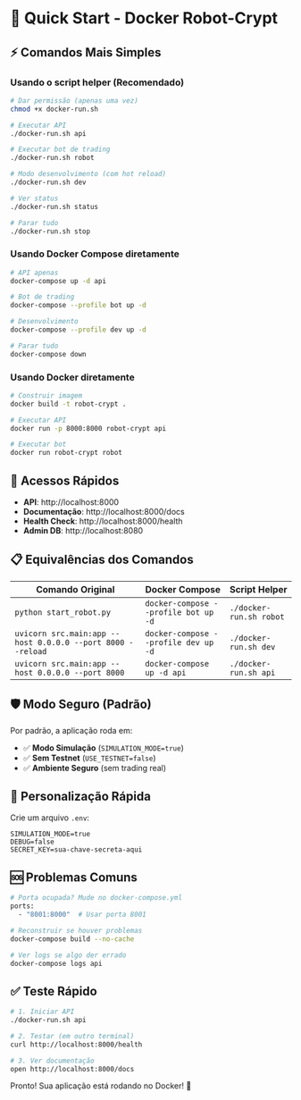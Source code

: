 # 🚀 Quick Start - Docker Robot-Crypt

## ⚡ Comandos Mais Simples

### Usando o script helper (Recomendado)
```bash
# Dar permissão (apenas uma vez)
chmod +x docker-run.sh

# Executar API
./docker-run.sh api

# Executar bot de trading
./docker-run.sh robot

# Modo desenvolvimento (com hot reload)
./docker-run.sh dev

# Ver status
./docker-run.sh status

# Parar tudo
./docker-run.sh stop
```

### Usando Docker Compose diretamente
```bash
# API apenas
docker-compose up -d api

# Bot de trading
docker-compose --profile bot up -d

# Desenvolvimento
docker-compose --profile dev up -d

# Parar tudo
docker-compose down
```

### Usando Docker diretamente
```bash
# Construir imagem
docker build -t robot-crypt .

# Executar API
docker run -p 8000:8000 robot-crypt api

# Executar bot
docker run robot-crypt robot
```

## 🔗 Acessos Rápidos

- **API**: http://localhost:8000
- **Documentação**: http://localhost:8000/docs
- **Health Check**: http://localhost:8000/health
- **Admin DB**: http://localhost:8080

## 📋 Equivalências dos Comandos

| Comando Original | Docker Compose | Script Helper |
|------------------|----------------|---------------|
| `python start_robot.py` | `docker-compose --profile bot up -d` | `./docker-run.sh robot` |
| `uvicorn src.main:app --host 0.0.0.0 --port 8000 --reload` | `docker-compose --profile dev up -d` | `./docker-run.sh dev` |
| `uvicorn src.main:app --host 0.0.0.0 --port 8000` | `docker-compose up -d api` | `./docker-run.sh api` |

## 🛡️ Modo Seguro (Padrão)

Por padrão, a aplicação roda em:
- ✅ **Modo Simulação** (`SIMULATION_MODE=true`)
- ✅ **Sem Testnet** (`USE_TESTNET=false`)
- ✅ **Ambiente Seguro** (sem trading real)

## 🔧 Personalização Rápida

Crie um arquivo `.env`:
```env
SIMULATION_MODE=true
DEBUG=false
SECRET_KEY=sua-chave-secreta-aqui
```

## 🆘 Problemas Comuns

```bash
# Porta ocupada? Mude no docker-compose.yml
ports:
  - "8001:8000"  # Usar porta 8001

# Reconstruir se houver problemas
docker-compose build --no-cache

# Ver logs se algo der errado
docker-compose logs api
```

## ✅ Teste Rápido

```bash
# 1. Iniciar API
./docker-run.sh api

# 2. Testar (em outro terminal)
curl http://localhost:8000/health

# 3. Ver documentação
open http://localhost:8000/docs
```

Pronto! Sua aplicação está rodando no Docker! 🎉
